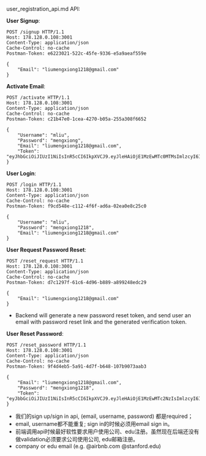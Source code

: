 user_registration_api.md API:

**User Signup**:
```$xslt
POST /signup HTTP/1.1
Host: 178.128.0.108:3001
Content-Type: application/json
Cache-Control: no-cache
Postman-Token: e6223021-522c-45fe-9336-e5a9aeaf559e

{
	"Email": "liumengxiong1218@gmail.com"
}
```

**Activate Email**:
```$xslt
POST /activate HTTP/1.1
Host: 178.128.0.108:3001
Content-Type: application/json
Cache-Control: no-cache
Postman-Token: c21b47e0-1cea-4270-b05a-255a308f6652

{
	"Username": "mliu",
	"Password": "mengxiong",
	"Email": "liumengxiong1218@gmail.com",
	"Token": "eyJhbGciOiJIUzI1NiIsInR5cCI6IkpXVCJ9.eyJleHAiOjE1MzEwMTc0MTMsImlzcyI6ImpvZ2NoYXQuY29tIiwic3ViIjoibGl1bWVuZ3hpb25nMTIxOEBnbWFpbC5jb20ifQ.ft10FCf6ONPg64f7oPqWY6Y1Dgo5Sx_tpLObbT084do"
}
```

**User Login**:
```$xslt
POST /login HTTP/1.1
Host: 178.128.0.108:3001
Content-Type: application/json
Cache-Control: no-cache
Postman-Token: f9cd548e-c112-4f6f-ad6a-02ea0e8c25c0

{
	"Username": "mliu",
	"Password": "mengxiong1218",
	"Email": "liumengxiong1218@gmail.com"
}
```

**User Request Password Reset**:
```$xslt
POST /reset_request HTTP/1.1
Host: 178.128.0.108:3001
Content-Type: application/json
Cache-Control: no-cache
Postman-Token: d7c1297f-61c6-4d96-b889-a899248edc29

{
	"Email": "liumengxiong1218@gmail.com"
}
```
* Backend will generate a new password reset token, and send user an email with password reset link and the generated verification token.

**User Reset Password**:
```$xslt
POST /reset_password HTTP/1.1
Host: 178.128.0.108:3001
Content-Type: application/json
Cache-Control: no-cache
Postman-Token: 9f4d4eb5-5a91-4d7f-b648-107b9073aab3

{
	"Email": "liumengxiong1218@gmail.com",
	"Password": "mengxiong1218",
	"Token": "eyJbbGciOiJIUzI1NiIsInR5cCI6IkpXVCJ9.eyJleHAiOjE1MzEwMTc2NzIsImlzcyI6ImpvZ2NoYXQuY29tIiwic3ViIjoibGl1bWVuZ3hpb25nMTIxOEBnbWFpbC5jb20ifQ.Zel4ZEG2ALmYxw8kLVbsbobj_foUB1TuTqshvgNybkI"
}
```

* 我们的sign up/sign in api, (email, username, password) 都是required；
* email, username都不能重复; sign in的时候必须用email sign in。
* 前端调用api时候最好软性要求用户使用公司、edu注册。虽然现在后端还没有做validation必须要求公司使用公司, edu邮箱注册。 
* company or edu email (e.g. @airbnb.com @stanford.edu)
